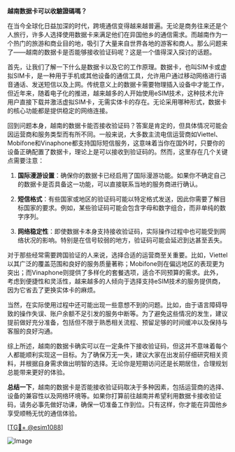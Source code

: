 **越南数据卡可以收驗證碼嗎？**

在当今全球化日益加深的时代，跨境通信变得越来越普遍。无论是商务往来还是个人旅行，许多人选择使用数据卡来满足他们在异国他乡的通信需求。而越南作为一个热门的旅游和商业目的地，吸引了大量来自世界各地的游客和商人。那么问题来了——越南的数据卡是否能够接收验证码呢？这是一个值得深入探讨的话题。

首先，让我们了解一下什么是数据卡以及它的工作原理。数据卡，也叫SIM卡或虚拟SIM卡，是一种用于手机或其他设备的通信工具，允许用户通过移动网络进行语音通话、发送短信以及上网。传统意义上的数据卡需要物理插入设备中才能工作，但近年来，随着电子化的推进，越来越多的人开始使用eSIM技术，这种技术允许用户直接下载并激活虚拟SIM卡，无需实体卡的存在。无论采用哪种形式，数据卡的核心功能都是提供稳定的网络连接。

回到问题本身，越南的数据卡能否接收验证码？答案是肯定的，但具体情况可能会因运营商和服务类型而有所不同。一般来说，大多数主流电信运营商如Viettel、Mobifone和Vinaphone都支持国际短信服务，这意味着当你在国外时，只要你的设备正确配置了数据卡，理论上是可以接收到验证码的。然而，这里存在几个关键点需要注意：

1. **国际漫游设置**：确保你的数据卡已经启用了国际漫游功能。如果你不确定自己的数据卡是否具备这一功能，可以直接联系当地的服务商进行确认。
   
2. **短信格式**：有些国家或地区的验证码可能以特定格式发送，因此你需要了解目标国家的要求。例如，某些验证码可能会包含字母和数字组合，而非单纯的数字序列。

3. **网络稳定性**：即使数据卡本身支持接收验证码，实际操作过程中也可能受到网络状况的影响。特别是在信号较弱的地方，验证码可能会延迟到达甚至丢失。

对于那些经常需要跨国验证的人来说，选择合适的运营商至关重要。比如，Viettel以其广泛的覆盖范围和良好的服务质量著称；Mobifone则在偏远地区的表现更为突出；而Vinaphone则提供了多样化的套餐选项，适合不同预算的需求。此外，考虑到便捷性和灵活性，越来越多的人倾向于选择支持eSIM技术的服务提供商，因为它省去了更换实体卡的麻烦。

当然，在实际使用过程中还可能出现一些意想不到的问题。比如，由于语言障碍导致的操作失误、账户余额不足引发的服务中断等。为了避免这些情况的发生，建议提前做好充分准备，包括但不限于熟悉相关流程、预留足够的时间缓冲以及保持与客服的良好沟通。

综上所述，越南的数据卡确实可以在一定条件下接收验证码，但这并不意味着每个人都能顺利实现这一目标。为了确保万无一失，建议大家在出发前仔细研究相关资料，并根据自身需求做出明智的选择。无论你是短期访问还是长期居住，合理规划总能带来更好的体验。

**总结一下**，越南的数据卡是否能接收验证码取决于多种因素，包括运营商的选择、设备的兼容性以及网络环境等。如果你打算前往越南并希望利用数据卡接收验证码，请务必事先做好功课，确保一切准备工作到位。只有这样，你才能在异国他乡享受顺畅无忧的通信体验。

[[TG💪+ @esim1088](https://t.me/s/esim1088)]

![Image](https://i.postimg.cc/4NQfJmqS/Snipaste-2025-05-13-00-14-12.png)